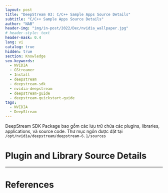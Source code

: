 ```yaml
---
layout: post
title: "DeepStream 03: C/C++ Sample Apps Source Details"
subtitle: "C/C++ Sample Apps Source Details"
author: "NAB"
header-img: "img/in-post/2022/Dec/nvidia_wallpaper.jpg"
# header-style: text
header-mask: 0.4
lang: vi
catalog: true
hidden: true
section: Knowledge
seo-keywords:
  - NVIDIA
  - GStreamer
  - Install
  - deepstream
  - deepstream-sdk
  - nvidia-deepstream
  - deepstream-guide
  - deepstream-quickstart-guide
tags:
  - NVIDIA
  - DeepStream
---
```


DeepStream SDK Package bao gồm các lưu trữ chứa các plugins, libraries, applications, và source code. Thư mục ngồn được đặt tại `/opt/nvidia/deepstream/deepstream-6.1/sources` 


# Plugin and Library Source Details

----

# References


